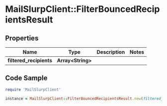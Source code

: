 # MailSlurpClient::FilterBouncedRecipientsResult

## Properties

Name | Type | Description | Notes
------------ | ------------- | ------------- | -------------
**filtered_recipients** | **Array&lt;String&gt;** |  | 

## Code Sample

```ruby
require 'MailSlurpClient'

instance = MailSlurpClient::FilterBouncedRecipientsResult.new(filtered_recipients: null)
```


